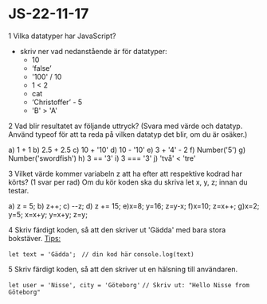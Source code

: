# JS-22-11-17

1 Vilka datatyper har JavaScript?

- skriv ner vad nedanstående är för datatyper:
  - 10
  - ‘false’
  - '100' / 10
  - 1 < 2
  - cat
  - ‘Christoffer’ - 5
  - 'B' > 'A'

2 Vad blir resultatet av följande uttryck? (Svara med värde och datatyp. Använd typeof för att ta reda på vilken datatyp det blir, om du är osäker.)

a) 1 + 1
b) 2.5 + 2.5
c) 10 + '10'
d) 10 - '10'
e) 3 + '4' - 2
f) Number('5')
g) Number('swordfish')
h) 3 == '3'
i) 3 === '3'
j) 'två' < 'tre'

3 Vilket värde kommer variabeln z att ha efter att respektive kodrad har körts? (1 svar per rad) Om du kör koden ska du skriva let x, y, z; innan du testar.

a) z = 5;
b) z++;
c) --z;
d) z += 15;
e)x=8; y=16; z=y-x; f)x=10; z=x++;
g)x=2; y=5; x=x+y; y=x+y; z=y;

4 Skriv färdigt koden, så att den skriver ut 'Gädda' med bara stora bokstäver.
[Tips:](https://www.w3schools.com/jsref/jsref_tolowercase.asp)

`let text = 'Gädda'; `
`// din kod här`
`console.log(text)`

5 Skriv färdigt koden, så att den skriver ut en hälsning till användaren.

`let user = 'Nisse', city = 'Göteborg'`
`// Skriv ut: "Hello Nisse from Göteborg"`
